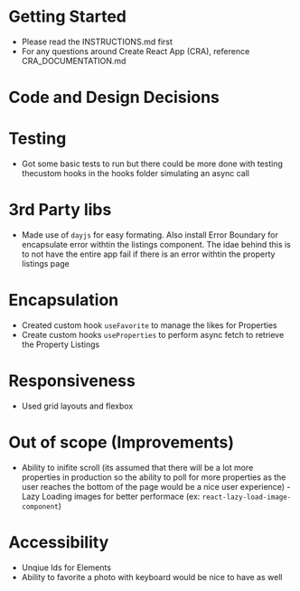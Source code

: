 # Getting Started

- Please read the INSTRUCTIONS.md first
- For any questions around Create React App (CRA), reference
  CRA_DOCUMENTATION.md

# Code and Design Decisions

<!-- Please document your code & design decisions here. -->

# Testing

- Got some basic tests to run but there could be more done with testing thecustom hooks in the hooks folder simulating an async call

# 3rd Party libs

- Made use of `dayjs` for easy formating. Also install Error Boundary for encapsulate error withtin the listings component. The idae behind this is to not have the entire app fail if there is an error withtin the property listings page

# Encapsulation

- Created custom hook `useFavorite` to manage the likes for Properties
- Create custom hooks `useProperties` to perform async fetch to retrieve the Property Listings

# Responsiveness

- Used grid layouts and flexbox

# Out of scope (Improvements)

- Ability to inifite scroll (its assumed that there will be a lot more properties in production so the ability to poll for more properties as the user reaches the bottom of the page would be a nice user experience)
  -Lazy Loading images for better performace (ex: `react-lazy-load-image-component`)

# Accessibility

- Unqiue Ids for Elements
- Ability to favorite a photo with keyboard would be nice to have as well
